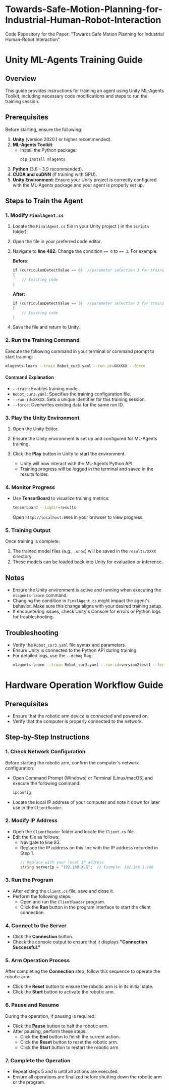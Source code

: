 # Towards-Safe-Motion-Planning-for-Industrial-Human-Robot-Interaction
Code Repository for the Paper: "Towards Safe Motion Planning for Industrial Human-Robot Interaction"

# Unity ML-Agents Training Guide

## Overview

This guide provides instructions for training an agent using Unity ML-Agents Toolkit, including necessary code modifications and steps to run the training session.

## Prerequisites

Before starting, ensure the following:

1. **Unity** (version 2020.1 or higher recommended).
2. **ML-Agents Toolkit**:
   - Install the Python package:
     ```bash
     pip install mlagents
     ```
3. **Python** (3.6 - 3.9 recommended).
4. **CUDA and cuDNN** (if training with GPU).
5. **Unity Environment**: Ensure your Unity project is correctly configured with the ML-Agents package and your agent is properly set up.

## Steps to Train the Agent

### 1. Modify `FinalAgent.cs`

1. Locate the `FinalAgent.cs` file in your Unity project ( in the `Scripts` folder).
2. Open the file in your preferred code editor.
3. Navigate to **line 482**. Change the condition `== 0` to `== 3`. For example:

   **Before:**
   ```csharp
   if (curriculumDetectValue == 0)  //parameter selection 3 for training 0 for running
   {
       // Existing code
   }
   ```

   **After:**
   ```csharp
   if (curriculumDetectValue == 3)  //parameter selection 3 for training 0 for running
   {
       // Existing code
   }
   ```

4. Save the file and return to Unity.

### 2. Run the Training Command

Execute the following command in your terminal or command prompt to start training:

```bash
mlagents-learn --train Robot_cur3.yaml --run-id=XXXXXX --force
```

#### Command Explanation

- `--train`: Enables training mode.
- `Robot_cur3.yaml`: Specifies the training configuration file.
- `--run-id=XXXXX`: Sets a unique identifier for this training session.
- `--force`: Overwrites existing data for the same run ID.

### 3. Play the Unity Environment

1. Open the Unity Editor.
2. Ensure the Unity environment is set up and configured for ML-Agents training.
3. Click the **Play** button in Unity to start the environment.

   - Unity will now interact with the ML-Agents Python API.
   - Training progress will be logged in the terminal and saved in the results folder.

### 4. Monitor Progress

- Use **TensorBoard** to visualize training metrics:
  ```bash
  tensorboard --logdir=results
  ```
  Open `http://localhost:6006` in your browser to view progress.

### 5. Training Output

Once training is complete:
1. The trained model files (e.g., `.onnx`) will be saved in the `results/XXXX` directory.
2. These models can be loaded back into Unity for evaluation or inference.

## Notes

- Ensure the Unity environment is active and running when executing the `mlagents-learn` command.
- Changing the condition in `FinalAgent.cs` might impact the agent's behavior. Make sure this change aligns with your desired training setup.
- If encountering issues, check Unity's Console for errors or Python logs for troubleshooting.

## Troubleshooting

- Verify the `Robot_cur3.yaml` file syntax and parameters.
- Ensure Unity is connected to the Python API during training.
- For detailed logs, use the `--debug` flag:
  ```bash
  mlagents-learn --train Robot_cur3.yaml --run-id=version2test1 --force --debug
  ```


# Hardware Operation Workflow Guide

## Prerequisites
- Ensure that the robotic arm device is connected and powered on.
- Verify that the computer is properly connected to the network.

## Step-by-Step Instructions

### 1. Check Network Configuration
Before starting the robotic arm, confirm the computer's network configuration:
- Open Command Prompt (Windows) or Terminal (Linux/macOS) and execute the following command:
  ```bash
  ipconfig
  ```
- Locate the local IP address of your computer and note it down for later use in the `ClientReader`.

### 2. Modify IP Address
- Open the `ClientReader` folder and locate the `Client.cs` file.
- Edit the file as follows:
  - Navigate to line 83.
  - Replace the IP address on this line with the IP address recorded in Step 1.
    ```csharp
    // Replace with your local IP address
    string serverIp = "192.168.X.X";  // Example: 192.168.1.100
    ```

### 3. Run the Program
- After editing the `Client.cs` file, save and close it.
- Perform the following steps:
  - Open and run the `ClientReader` program.
  - Click the **Run** button in the program interface to start the client connection.

### 4. Connect to the Server
- Click the **Connection** button.
- Check the console output to ensure that it displays **"Connection Successful."**

### 5. Arm Operation Process
After completing the **Connection** step, follow this sequence to operate the robotic arm:
- Click the **Reset** button to ensure the robotic arm is in its initial state.
- Click the **Start** button to activate the robotic arm.

### 6. Pause and Resume
During the operation, if pausing is required:
- Click the **Pause** button to halt the robotic arm.
- After pausing, perform these steps:
  - Click the **End** button to finish the current action.
  - Click the **Reset** button to reset the robotic arm.
  - Click the **Start** button to restart the robotic arm.

### 7. Complete the Operation
- Repeat steps 5 and 6 until all actions are executed.
- Ensure all operations are finalized before shutting down the robotic arm or the program.

